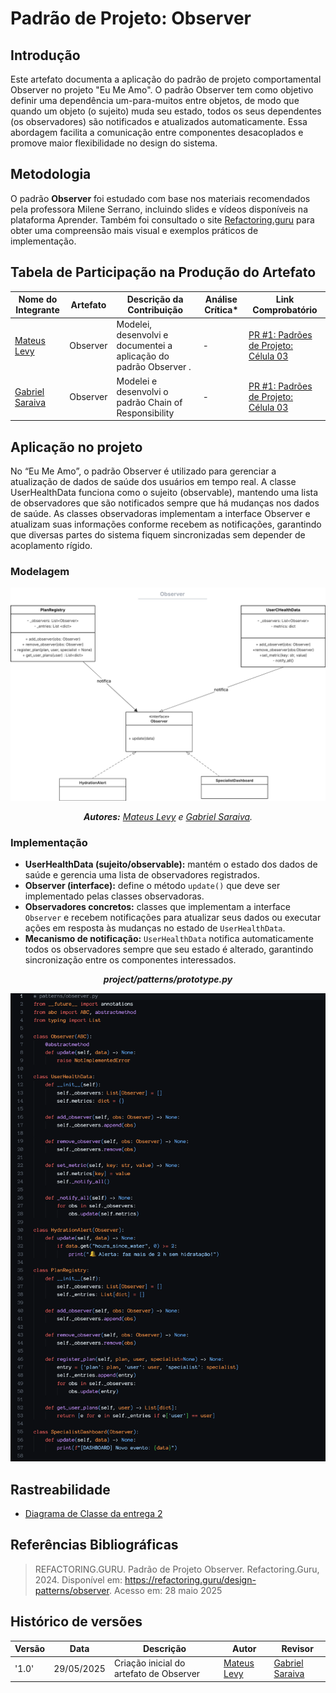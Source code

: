 # __Padrão de Projeto: Observer__

## __Introdução__

Este artefato documenta a aplicação do padrão de projeto comportamental Observer no projeto "Eu Me Amo". O padrão Observer tem como objetivo definir uma dependência um-para-muitos entre objetos, de modo que quando um objeto (o sujeito) muda seu estado, todos os seus dependentes (os observadores) são notificados e atualizados automaticamente. Essa abordagem facilita a comunicação entre componentes desacoplados e promove maior flexibilidade no design do sistema.

## __Metodologia__

O padrão **Observer** foi estudado com base nos materiais recomendados pela professora Milene Serrano, incluindo slides e vídeos disponíveis na plataforma Aprender. Também foi consultado o site [Refactoring.guru](https://refactoring.guru/pt-br/design-patterns/observer) para obter uma compreensão mais visual e exemplos práticos de implementação.



## __Tabela de Participação na Produção do Artefato__


<center>

| <center>Nome do<br>Integrante | <center>Artefato | <center>Descrição da<br>Contribuição | <center>Análise Crítica* | <center>Link Comprobatório |
|------------|----------|------------|------------|---------|
| [Mateus Levy](https://github.com/mateus9levy)| Observer  | Modelei, desenvolvi e documentei a aplicação do padrão Observer . | - | [PR #1: Padrões de Projeto: Célula 03](https://github.com/UnBArqDsw2025-1-Turma01/2025.1-T01-_G3_EuMeAmo_Entrega_03/pull/1) |
|   [Gabriel Saraiva](https://github.com/gabrielsarcan) | Observer | Modelei e desenvolvi o padrão Chain of Responsibility | - | [PR #1: Padrões de Projeto: Célula 03](https://github.com/UnBArqDsw2025-1-Turma01/2025.1-T01-_G3_EuMeAmo_Entrega_03/pull/1) |

</center>

## __Aplicação no projeto__

No “Eu Me Amo”, o padrão Observer é utilizado para gerenciar a atualização de dados de saúde dos usuários em tempo real. A classe UserHealthData funciona como o sujeito (observable), mantendo uma lista de observadores que são notificados sempre que há mudanças nos dados de saúde. As classes observadoras implementam a interface Observer e atualizam suas informações conforme recebem as notificações, garantindo que diversas partes do sistema fiquem sincronizadas sem depender de acoplamento rígido.


### __Modelagem__

<center>

![Diagrama de classe - Módulo Usuário](../assets/celula03/observer/classe_observer.png)

_**Autores:** [Mateus Levy](https://github.com/mateus9levy) e [Gabriel Saraiva](https://github.com/gabrielsarcan)._
</center>

### __Implementação__

* **UserHealthData (sujeito/observable):** mantém o estado dos dados de saúde e gerencia uma lista de observadores registrados.
* **Observer (interface):** define o método `update()` que deve ser implementado pelas classes observadoras.
* **Observadores concretos:** classes que implementam a interface `Observer` e recebem notificações para atualizar seus dados ou executar ações em resposta às mudanças no estado de `UserHealthData`.
* **Mecanismo de notificação:** `UserHealthData` notifica automaticamente todos os observadores sempre que seu estado é alterado, garantindo sincronização entre os componentes interessados.


<center>

_**project/patterns/prototype.py**_

![project/patterns/observer.py](../assets/celula03/observer/observer.png)

</center>

## __Rastreabilidade__

- [Diagrama de Classe da entrega 2](https://unbarqdsw2025-1-turma01.github.io/2025.1-T01-_G3_EuMeAmo_Entrega_02/#/Modelagem/2.1.1.DiagramaDeClasses)

## __Referências Bibliográficas__

> REFACTORING.GURU. Padrão de Projeto Observer. Refactoring.Guru, 2024. Disponível em: https://refactoring.guru/design-patterns/observer. Acesso em: 28 maio 2025

## __Histórico de versões__

| Versão | Data | Descrição | Autor | Revisor |
|--------|------|-----------|-------|---------|
| '1.0'  | 29/05/2025 | Criação inicial do artefato de Observer| [Mateus Levy](https://github.com/mateus9levy) | [Gabriel Saraiva](https://github.com/gabrielsarcan)| 